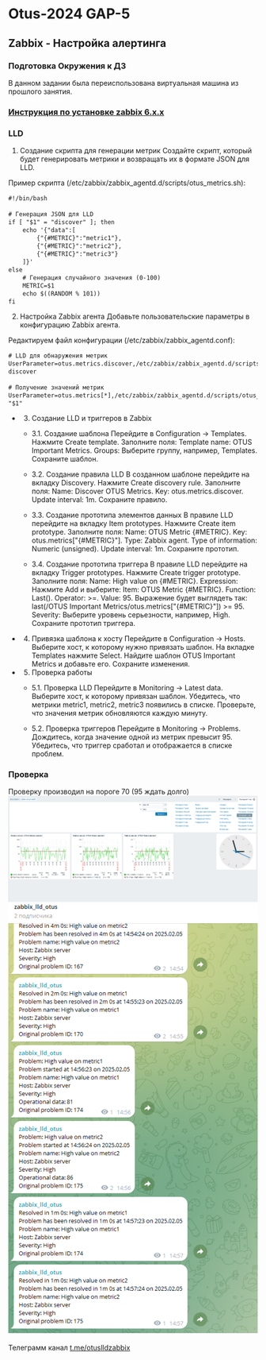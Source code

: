 # Otus-2024 GAP-5
## Zabbix - Настройка алертинга

### Подготовка Окружения к ДЗ
В данном задании была переиспользована виртуальная машина из прошлого занятия.

### [Инструкция по установке zabbix 6.x.x](/docs/install-zabbix.md)

### LLD
1. Создание скрипта для генерации метрик
Создайте скрипт, который будет генерировать метрики и возвращать их в формате JSON для LLD.

Пример скрипта (/etc/zabbix/zabbix_agentd.d/scripts/otus_metrics.sh):
```
#!/bin/bash

# Генерация JSON для LLD
if [ "$1" = "discover" ]; then
    echo '{"data":[
        {"{#METRIC}":"metric1"},
        {"{#METRIC}":"metric2"},
        {"{#METRIC}":"metric3"}
    ]}'
else
    # Генерация случайного значения (0-100)
    METRIC=$1
    echo $((RANDOM % 101))
fi
```

2. Настройка Zabbix агента
Добавьте пользовательские параметры в конфигурацию Zabbix агента.

Редактируем файл конфигурации (/etc/zabbix/zabbix_agentd.conf):
```
# LLD для обнаружения метрик
UserParameter=otus.metrics.discover,/etc/zabbix/zabbix_agentd.d/scripts/otus_metrics.sh discover

# Получение значений метрик
UserParameter=otus.metrics[*],/etc/zabbix/zabbix_agentd.d/scripts/otus_metrics.sh "$1"
```

- 3. Создание LLD и триггеров в Zabbix
  - 3.1. Создание шаблона
Перейдите в Configuration → Templates.
Нажмите Create template.
Заполните поля:
Template name: OTUS Important Metrics.
Groups: Выберите группу, например, Templates.
Сохраните шаблон.

  - 3.2. Создание правила LLD
В созданном шаблоне перейдите на вкладку Discovery.
Нажмите Create discovery rule.
Заполните поля:
Name: Discover OTUS Metrics.
Key: otus.metrics.discover.
Update interval: 1m.
Сохраните правило.

  - 3.3. Создание прототипа элементов данных
В правиле LLD перейдите на вкладку Item prototypes.
Нажмите Create item prototype.
Заполните поля:
Name: OTUS Metric {#METRIC}.
Key: otus.metrics["{#METRIC}"].
Type: Zabbix agent.
Type of information: Numeric (unsigned).
Update interval: 1m.
Сохраните прототип.

  - 3.4. Создание прототипа триггера
В правиле LLD перейдите на вкладку Trigger prototypes.
Нажмите Create trigger prototype.
Заполните поля:
Name: High value on {#METRIC}.
Expression:
Нажмите Add и выберите:
Item: OTUS Metric {#METRIC}.
Function: Last().
Operator: >=.
Value: 95.
Выражение будет выглядеть так:
last(/OTUS Important Metrics/otus.metrics["{#METRIC}"]) >= 95.
Severity: Выберите уровень серьезности, например, High.
Сохраните прототип триггера.

- 4. Привязка шаблона к хосту
Перейдите в Configuration → Hosts.
Выберите хост, к которому нужно привязать шаблон.
На вкладке Templates нажмите Select.
Найдите шаблон OTUS Important Metrics и добавьте его.
Сохраните изменения.

- 5. Проверка работы
  - 5.1. Проверка LLD
Перейдите в Monitoring → Latest data.
Выберите хост, к которому привязан шаблон.
Убедитесь, что метрики metric1, metric2, metric3 появились в списке.
Проверьте, что значения метрик обновляются каждую минуту.

  - 5.2. Проверка триггеров
Перейдите в Monitoring → Problems.
Дождитесь, когда значение одной из метрик превысит 95.
Убедитесь, что триггер сработал и отображается в списке проблем.

### Проверка
Проверку производил на пороге 70 (95 ждать долго)
![img](1.png)
![img](2.png)

Телеграмм канал [t.me/otuslldzabbix](https://t.me/otuslldzabbix)

